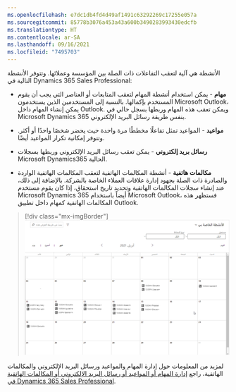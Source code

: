 ```yaml
---
ms.openlocfilehash: e7dc1db4fd4d49af1491c63292269c17255e057a
ms.sourcegitcommit: 85778b3076a453a43a600b3490283993430edcfb
ms.translationtype: HT
ms.contentlocale: ar-SA
ms.lasthandoff: 09/16/2021
ms.locfileid: "7495703"
---
```

الأنشطة هي آلية لتعقب التفاعلات ذات الصلة بين المؤسسة وعملائها. وتتوفر الأنشطة التالية في Dynamics 365 Sales Professional:

- **مهام** - يمكن استخدام أنشطة المهام لتعقب المتابعات أو العناصر التي يجب أن يقوم المستخدم بإكمالها. بالنسبة إلى المستخدمين الذين يستخدمون Microsoft Outlook، يمكن إنشاء المهام داخل Outlook. ويمكن تعقب هذه المهام وربطها بسجل حالي في Microsoft Dynamics 365 بنفس طريقة رسائل البريد الإلكتروني. 

- **مواعيد** - المواعيد تمثل تفاعلًا مخططًا مرة واحدة حيث يحضر شخصًا واحدًا أو أكثر. وتتوفر إمكانية تكرار المواعيد أيضًا.

- **رسائل بريد إلكتروني** - يمكن تعقب رسائل البريد الإلكتروني وربطها بسجلات Microsoft Dynamics365 الحالية.

- **مكالمات هاتفية** - أنشطة المكالمات الهاتفية لتعقب المكالمات الهاتفية الواردة والصادرة ذات الصلة بجهود إدارة علاقات العملاء الخاصة بالشركة. بالإضافة إلى ذلك، عند إنشاء سجلات المكالمات الهاتفية وتحديد تاريخ استحقاق، إذا كان يقوم مستخدم Microsoft Dynamics 365 أيضاً باستخدام Microsoft Outlook، فستظهر هذه المكالمات الهاتفية كمهام داخل تطبيق Outlook.

> [!div class="mx-imgBorder"]
> [![لقطة شاشة لمكالمات هاتفية تظهر كمهام في Outlook.](../media/outlook-view.png)](../media/outlook-view.png#lightbox)

لمزيد من المعلومات حول إدارة المهام والمواعيد ورسائل البريد الإلكتروني والمكالمات الهاتفية، راجع [إدارة المهام أو المواعيد أو رسائل البريد الإلكتروني أو المكالمات الهاتفية في Dynamics 365 Sales Professional](/dynamics365/customer-engagement/sales-professional/manage-activities). 
